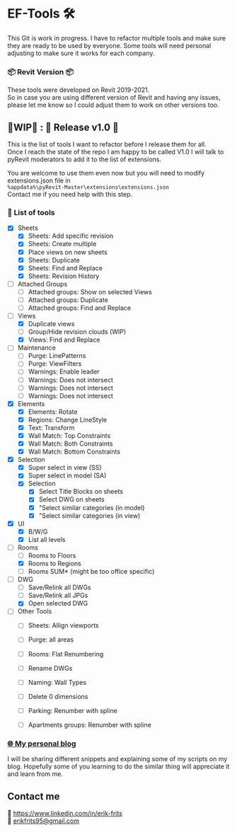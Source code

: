 # EF-Tools 🛠
This Git is work in progress. I have to refactor multiple tools and make sure they are ready to be used by everyone. 
Some tools will need personal adjusting to make sure it works for each company. 

### 📦 Revit Version 📦
These tools were developed on Revit 2019-2021.  
So in case you are using different version of Revit and having any issues,  
please let me know so I could adjust them to work on other versions too.

## 🚧WIP🚧 : 🎉 Release v1.0 🎉
This is the list of tools I want to refactor before I release them for all.  
Once I reach the state of the repo I am happy to be called V1.0 I will talk to pyRevit moderators to 
add it to the list of extensions.  

You are welcome to use them even now but you will need to modify extensions.json file in  
`%appdata%\pyRevit-Master\extensions\extensions.json`  
Contact me if you need help with this step.


### 📜 List of tools

- [x] Sheets
    - [x] Sheets: Add specific revision
    - [x] Sheets: Create multiple
    - [x] Place views on new sheets
    - [x] Sheets: Duplicate
    - [x] Sheets: Find and Replace
    - [x] Sheets: Revision History
    
- [ ] Attached Groups
    - [ ] Attached groups: Show on selected Views
    - [ ] Attached groups: Duplicate 
    - [ ] Attached groups: Find and Replace 
        
- [ ] Views
    - [x] Duplicate views
    - [ ] Group/Hide revision clouds (WIP)
    - [x] Views: Find and Replace
    
- [ ] Maintenance
    - [ ] Purge: LinePatterns
    - [ ] Purge: ViewFilters
    - [ ] Warnings: Enable leader
    - [ ] Warnings: Does not intersect
    - [ ] Warnings: Does not intersect
    - [ ] Warnings: Does not intersect
    
- [x] Elements
    - [x] Elements: Rotate
    - [x] Regions: Change LineStyle
    - [x] Text: Transform 
    - [x] Wall Match: Top Constraints
    - [x] Wall Match: Both Constraints
    - [x] Wall Match: Bottom Constraints
    
- [x] Selection
    - [x] Super select in view (SS)
    - [x] Super select in model (SA)
    - [x] Selection
        - [x] Select Title Blocks on sheets
        - [x] Select DWG on sheets
        - [x] "Select similar categories (in model)
        - [x] "Select similar categories (in view)
        
- [x] UI
    - [x] B/W/G 
    - [x] List all levels
           
- [ ] Rooms
    - [ ] Rooms to Floors
    - [x] Rooms to Regions
    - [ ] Rooms SUM* (might be too office specific)
    
- [ ] DWG
    - [ ] Save/Relink all DWGs
    - [ ] Save/Relink all JPGs
    - [x] Open selected DWG
        
- [ ] Other Tools 
    - [ ] Sheets: Allign viewports
    - [ ] Purge: all areas
    - [ ] Rooms: Flat Renumbering
    - [ ] Rename DWGs
    - [ ] Naming: Wall Types 
    - [ ] Delete 0 dimensions
    - [ ] Parking: Renumber with spline
    - [ ] Apartments groups: Renumber with spline 


### [🌐 My personal blog ](www.erikfrits.com/blog "Erik Frits - Blog") 
I will be sharing different snippets and explaining some of my scripts on my blog. 
Hopefully some of you learning to do the similar thing will appreciate it and learn from me.

## Contact me

🤵 https://www.linkedin.com/in/erik-frits  
📨 erikfrits95@gmail.com

